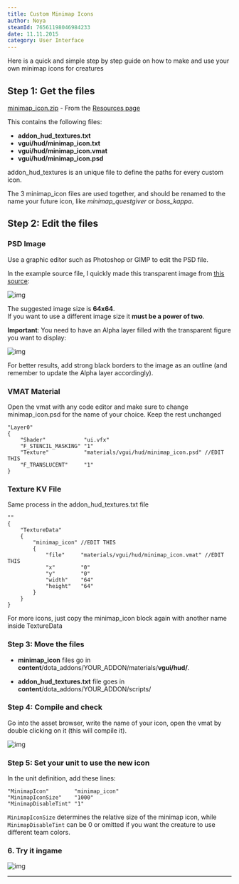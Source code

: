 ```yaml
---
title: Custom Minimap Icons
author: Noya
steamId: 76561198046984233
date: 11.11.2015
category: User Interface
---
```


Here is a quick and simple step by step guide on how to make and use your own minimap icons for creatures

## Step 1: Get the files

[minimap_icon.zip](http://moddota.com/resources/minimap_icon.zip) - From the [Resources page](https://moddota.com/forums/resources)

This contains the following files:

* **addon_hud_textures.txt**
* **vgui/hud/minimap_icon.txt**
* **vgui/hud/minimap_icon.vmat**
* **vgui/hud/minimap_icon.psd**

addon_hud_textures is an unique file to define the paths for every custom icon.

The 3 minimap_icon files are used together, and should be renamed to the name your future icon, like *minimap_questgiver* or *boss_kappa*.

## Step 2: Edit the files

### PSD Image

Use a graphic editor such as Photoshop or GIMP to edit the PSD file. 

In the example source file, I quickly made this transparent image from [this source](http://static.ongamers.com/uploads/ignore_jpg_scale_super/0/22/12584-dota2_courier_skippy03.png):

![img](http://i.imgur.com/78Z3kaV.png)

The suggested image size is **64x64**.<br />If you want to use a different image size it **must be a power of two**.

**Important**: You need to have an Alpha layer filled with the transparent figure you want to display:

![img](http://puu.sh/lhQL0/81b3632bad.png)

For better results, add strong black borders to the image as an outline (and remember to update the Alpha layer accordingly).

### VMAT Material

Open the vmat with any code editor and make sure to change minimap_icon.psd for the name of your choice. Keep the rest unchanged

~~~
"Layer0"
{
    "Shader"            "ui.vfx"
    "F_STENCIL_MASKING" "1"
    "Texture"           "materials/vgui/hud/minimap_icon.psd" //EDIT THIS
    "F_TRANSLUCENT"     "1"
}
~~~

### Texture KV File

Same process in the addon_hud_textures.txt file

~~~
""
{
    "TextureData"
    {
        "minimap_icon" //EDIT THIS
        {
            "file"     "materials/vgui/hud/minimap_icon.vmat" //EDIT THIS
            "x"        "0"
            "y"        "0"
            "width"    "64"
            "height"   "64"
        }
    }
}
~~~

For more icons, just copy the minimap_icon block again with another name inside TextureData

### Step 3: Move the files

* **minimap_icon** files go in **content**/dota_addons/YOUR_ADDON/materials/**vgui/hud/**. 

* **addon_hud_textures.txt** file goes in **content**/dota_addons/YOUR_ADDON/scripts/

### Step 4: Compile and check

Go into the asset browser, write the name of your icon, open the vmat by double clicking on it (this will compile it).

![img](http://puu.sh/lhRLL/31d63b48d9.jpg)

### Step 5: Set your unit to use the new icon

In the unit definition, add these lines:
~~~
"MinimapIcon"        "minimap_icon"
"MinimapIconSize"    "1000"
"MinimapDisableTint" "1"
~~~

`MinimapIconSize` determines the relative size of the minimap icon, while `MinimapDisableTint` can be 0 or omitted if you want the creature to use different team colors.

### 6. Try it ingame

![img](http://puu.sh/lhQFp/37192e1e63.jpg)

---
